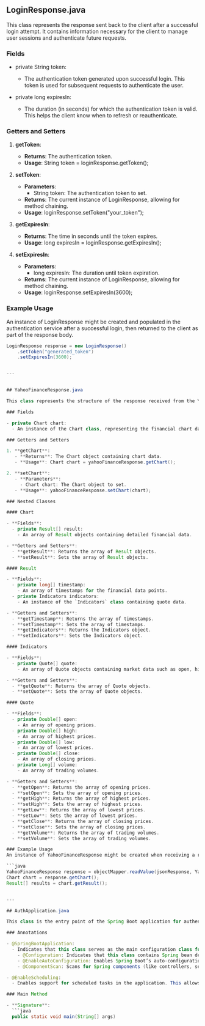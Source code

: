 ## LoginResponse.java

This class represents the response sent back to the client after a successful login attempt. It contains information necessary for the client to manage user sessions and authenticate future requests.

### Fields

- private String token:
  - The authentication token generated upon successful login. This token is used for subsequent requests to authenticate the user.

- private long expiresIn:
  - The duration (in seconds) for which the authentication token is valid. This helps the client know when to refresh or reauthenticate.

### Getters and Setters

1. **getToken**:
   - **Returns**: The authentication token.
   - **Usage**: String token = loginResponse.getToken();

2. **setToken**:
   - **Parameters**: 
     - String token: The authentication token to set.
   - **Returns**: The current instance of LoginResponse, allowing for method chaining.
   - **Usage**: loginResponse.setToken("your_token");

3. **getExpiresIn**:
   - **Returns**: The time in seconds until the token expires.
   - **Usage**: long expiresIn = loginResponse.getExpiresIn();

4. **setExpiresIn**:
   - **Parameters**: 
     - long expiresIn: The duration until token expiration.
   - **Returns**: The current instance of LoginResponse, allowing for method chaining.
   - **Usage**: loginResponse.setExpiresIn(3600);

### Example Usage
An instance of LoginResponse might be created and populated in the authentication service after a successful login, then returned to the client as part of the response body.

```java
LoginResponse response = new LoginResponse()
    .setToken("generated_token")
    .setExpiresIn(3600);


---


## YahooFinanceResponse.java

This class represents the structure of the response received from the Yahoo Finance API. It encapsulates the data related to financial charts and provides methods to access the nested information.

### Fields

- private Chart chart:
  - An instance of the Chart class, representing the financial chart data returned by the Yahoo Finance API.

### Getters and Setters

1. **getChart**:
   - **Returns**: The Chart object containing chart data.
   - **Usage**: Chart chart = yahooFinanceResponse.getChart();

2. **setChart**:
   - **Parameters**: 
     - Chart chart: The Chart object to set.
   - **Usage**: yahooFinanceResponse.setChart(chart);

### Nested Classes

#### Chart

- **Fields**:
  - private Result[] result:
    - An array of Result objects containing detailed financial data.

- **Getters and Setters**:
  - **getResult**: Returns the array of Result objects.
  - **setResult**: Sets the array of Result objects.

#### Result

- **Fields**:
  - private long[] timestamp:
    - An array of timestamps for the financial data points.
  - private Indicators indicators:
    - An instance of the `Indicators` class containing quote data.

- **Getters and Setters**:
  - **getTimestamp**: Returns the array of timestamps.
  - **setTimestamp**: Sets the array of timestamps.
  - **getIndicators**: Returns the Indicators object.
  - **setIndicators**: Sets the Indicators object.

#### Indicators

- **Fields**:
  - private Quote[] quote:
    - An array of Quote objects containing market data such as open, high, low, close prices, and volume.

- **Getters and Setters**:
  - **getQuote**: Returns the array of Quote objects.
  - **setQuote**: Sets the array of Quote objects.

#### Quote

- **Fields**:
  - private Double[] open:
    - An array of opening prices.
  - private Double[] high:
    - An array of highest prices.
  - private Double[] low:
    - An array of lowest prices.
  - private Double[] close:
    - An array of closing prices.
  - private Long[] volume:
    - An array of trading volumes.

- **Getters and Setters**:
  - **getOpen**: Returns the array of opening prices.
  - **setOpen**: Sets the array of opening prices.
  - **getHigh**: Returns the array of highest prices.
  - **setHigh**: Sets the array of highest prices.
  - **getLow**: Returns the array of lowest prices.
  - **setLow**: Sets the array of lowest prices.
  - **getClose**: Returns the array of closing prices.
  - **setClose**: Sets the array of closing prices.
  - **getVolume**: Returns the array of trading volumes.
  - **setVolume**: Sets the array of trading volumes.

### Example Usage
An instance of YahooFinanceResponse might be created when receiving a response from the Yahoo Finance API, allowing for easy access to the financial data.

```java
YahooFinanceResponse response = objectMapper.readValue(jsonResponse, YahooFinanceResponse.class);
Chart chart = response.getChart();
Result[] results = chart.getResult();


---

## AuthApplication.java

This class is the entry point of the Spring Boot application for authentication services. It is responsible for bootstrapping the application and enabling scheduling capabilities.

### Annotations

- @SpringBootApplication:
  - Indicates that this class serves as the main configuration class for the Spring Boot application. It combines three annotations:
    - @Configuration: Indicates that this class contains Spring bean definitions.
    - @EnableAutoConfiguration: Enables Spring Boot’s auto-configuration feature, which automatically configures the application based on the dependencies on the classpath.
    - @ComponentScan: Scans for Spring components (like controllers, services, etc.) in the specified package and its sub-packages.

- @EnableScheduling:
  - Enables support for scheduled tasks in the application. This allows for the use of the `@Scheduled` annotation to define methods that should run at specified intervals.

### Main Method

- **Signature**: 
  ```java
  public static void main(String[] args)

